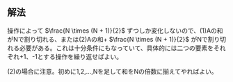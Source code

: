 ## 解法

操作によって $\frac{N \times (N + 1)}{2}$ ずつしか変化しないので、(1)Aの和がNで割り切れる、または(2)Aの和+ $\frac{N \times (N + 1)}{2}$ がNで割り切れる必要がある。これは十分条件にもなっていて、具体的には二つの要素をそれぞれ+1、-1とする操作を繰り返せばよい。

(2)の場合に注意。初めに1,2,...,Nを足して和をNの倍数に揃えてやればよい。

